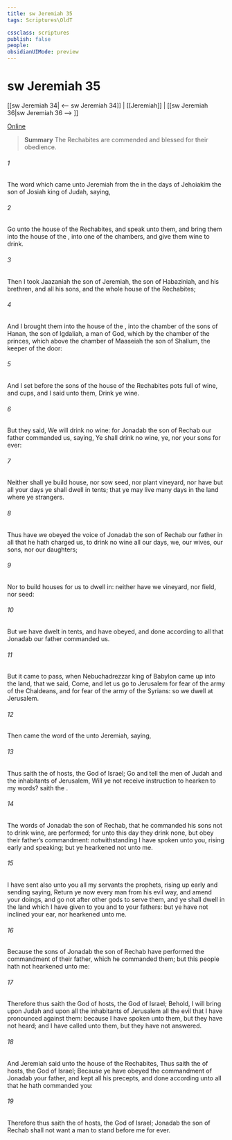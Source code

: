 ```yaml
---
title: sw Jeremiah 35
tags: Scriptures\OldT

cssclass: scriptures
publish: false
people:
obsidianUIMode: preview
---
```


# sw Jeremiah 35
[[sw Jeremiah 34| <-- sw Jeremiah 34]] | [[Jeremiah]] | [[sw Jeremiah 36|sw Jeremiah 36 --> ]]

[Online](https://churchofjesuschrist.org/study/scriptures/ot/jer/35?lang=eng)

> __Summary__
The Rechabites are commended and blessed for their obedience.

###### 1 
The word which came unto Jeremiah from the  in the days of Jehoiakim the son of Josiah king of Judah, saying,

###### 2 
Go unto the house of the Rechabites, and speak unto them, and bring them into the house of the , into one of the chambers, and give them wine to drink.

###### 3 
Then I took Jaazaniah the son of Jeremiah, the son of Habaziniah, and his brethren, and all his sons, and the whole house of the Rechabites;

###### 4 
And I brought them into the house of the , into the chamber of the sons of Hanan, the son of Igdaliah, a man of God, which  by the chamber of the princes, which  above the chamber of Maaseiah the son of Shallum, the keeper of the door:

###### 5 
And I set before the sons of the house of the Rechabites pots full of wine, and cups, and I said unto them, Drink ye wine.

###### 6 
But they said, We will drink no wine: for Jonadab the son of Rechab our father commanded us, saying, Ye shall drink no wine,  ye, nor your sons for ever:

###### 7 
Neither shall ye build house, nor sow seed, nor plant vineyard, nor have  but all your days ye shall dwell in tents; that ye may live many days in the land where ye  strangers.

###### 8 
Thus have we obeyed the voice of Jonadab the son of Rechab our father in all that he hath charged us, to drink no wine all our days, we, our wives, our sons, nor our daughters;

###### 9 
Nor to build houses for us to dwell in: neither have we vineyard, nor field, nor seed:

###### 10 
But we have dwelt in tents, and have obeyed, and done according to all that Jonadab our father commanded us.

###### 11 
But it came to pass, when Nebuchadrezzar king of Babylon came up into the land, that we said, Come, and let us go to Jerusalem for fear of the army of the Chaldeans, and for fear of the army of the Syrians: so we dwell at Jerusalem.

###### 12 
Then came the word of the  unto Jeremiah, saying,

###### 13 
Thus saith the  of hosts, the God of Israel; Go and tell the men of Judah and the inhabitants of Jerusalem, Will ye not receive instruction to hearken to my words? saith the .

###### 14 
The words of Jonadab the son of Rechab, that he commanded his sons not to drink wine, are performed; for unto this day they drink none, but obey their father’s commandment: notwithstanding I have spoken unto you, rising early and speaking; but ye hearkened not unto me.

###### 15 
I have sent also unto you all my servants the prophets, rising up early and sending  saying, Return ye now every man from his evil way, and amend your doings, and go not after other gods to serve them, and ye shall dwell in the land which I have given to you and to your fathers: but ye have not inclined your ear, nor hearkened unto me.

###### 16 
Because the sons of Jonadab the son of Rechab have performed the commandment of their father, which he commanded them; but this people hath not hearkened unto me:

###### 17 
Therefore thus saith the  God of hosts, the God of Israel; Behold, I will bring upon Judah and upon all the inhabitants of Jerusalem all the evil that I have pronounced against them: because I have spoken unto them, but they have not heard; and I have called unto them, but they have not answered.

###### 18 
And Jeremiah said unto the house of the Rechabites, Thus saith the  of hosts, the God of Israel; Because ye have obeyed the commandment of Jonadab your father, and kept all his precepts, and done according unto all that he hath commanded you:

###### 19 
Therefore thus saith the  of hosts, the God of Israel; Jonadab the son of Rechab shall not want a man to stand before me for ever.

